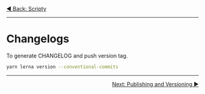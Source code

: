 <p align='left'>
 <a href="./06-scripty.md">◀ Back: Scripty</a>
</p>

---

# Changelogs

To generate CHANGELOG and push version tag.

```bash
yarn lerna version --conventional-commits
```

---

<p align='right'>
 <a href="./08-publishing-and-versioning.md">Next: Publishing and Versioning ▶</a>
</p>
